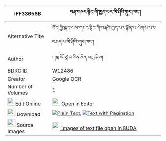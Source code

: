 |IFF33656B|བརྡ་གསར་རྙིང་གི་ཁྱད་པར་ལི་ཤིའི་གུར་ཁང་། 
| --- | --- 
|Alternative Title |བོད་ཀྱི་སྐད་ལས་གསར་རྙིང་གི་བརྡའི་ཁྱད་པར་སྟོན་པ་ལེགས་པར་བཤད་པ་ལི་ཤིའི་གུར་ཁང་།
|Author| ཀརྨ་ལོ་ཙཱ་བ་རིན་ཆེན་བཀྲ་ཤིས།
|BDRC ID | W12486
|Creator | Google OCR
|Number of Volumes| 1
|<img width="25" src="https://img.icons8.com/color/25/000000/edit-property.png">Edit Online| [<img width="25" src="https://avatars.githubusercontent.com/u/45091458?s=200&v=4"> Open in Editor](http://editor.openpecha.org/IFF33656B)
|<img width="25" src="https://img.icons8.com/fluent/48/000000/download-2.png"/>  Download | [![](https://img.icons8.com/color/20/000000/txt.png)Plain Text](https://github.com/Openpecha/IFF33656B/releases/download/v2/da_sarnying_gi_khyepar_lishi_i_plain_IFF33656B.zip), [![](https://img.icons8.com/color/20/000000/txt.png)Text with Pagination](https://github.com/Openpecha/IFF33656B/releases/download/v2/da_sarnying_gi_khyepar_lishi_i_pages_IFF33656B.zip)
|<img width="25" src="https://img.icons8.com/plasticine/100/000000/pictures-folder.png"/>  Source Images | [<img width="25" src="https://library.bdrc.io/icons/BUDA-small.svg"> Images of text file open in BUDA](https://library.bdrc.io/show/bdr:W12486)
